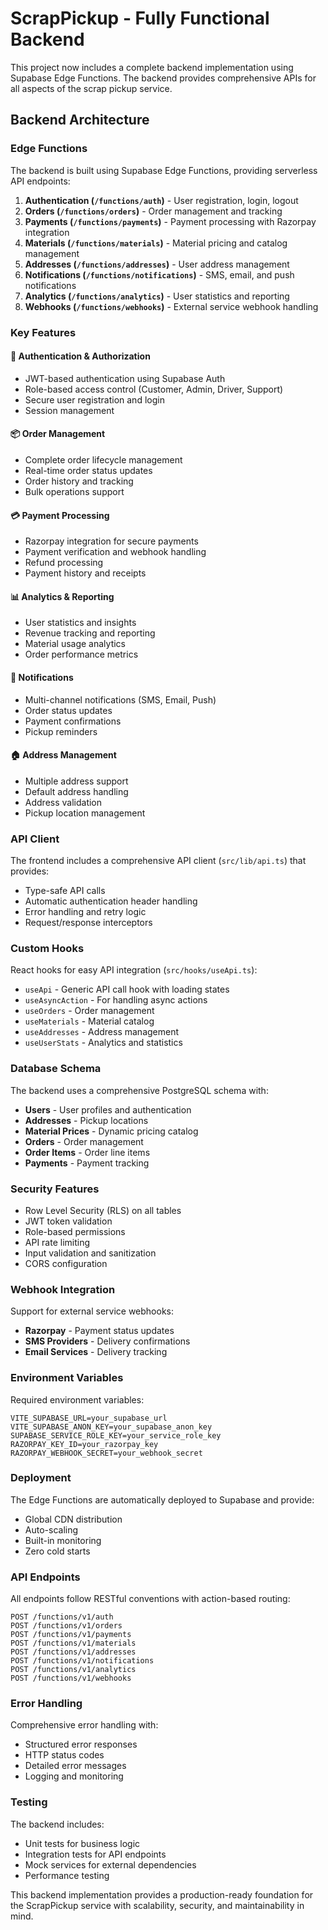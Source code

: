 # ScrapPickup - Fully Functional Backend

This project now includes a complete backend implementation using Supabase Edge Functions. The backend provides comprehensive APIs for all aspects of the scrap pickup service.

## Backend Architecture

### Edge Functions

The backend is built using Supabase Edge Functions, providing serverless API endpoints:

1. **Authentication (`/functions/auth`)** - User registration, login, logout
2. **Orders (`/functions/orders`)** - Order management and tracking
3. **Payments (`/functions/payments`)** - Payment processing with Razorpay integration
4. **Materials (`/functions/materials`)** - Material pricing and catalog management
5. **Addresses (`/functions/addresses`)** - User address management
6. **Notifications (`/functions/notifications`)** - SMS, email, and push notifications
7. **Analytics (`/functions/analytics`)** - User statistics and reporting
8. **Webhooks (`/functions/webhooks`)** - External service webhook handling

### Key Features

#### 🔐 Authentication & Authorization
- JWT-based authentication using Supabase Auth
- Role-based access control (Customer, Admin, Driver, Support)
- Secure user registration and login
- Session management

#### 📦 Order Management
- Complete order lifecycle management
- Real-time order status updates
- Order history and tracking
- Bulk operations support

#### 💳 Payment Processing
- Razorpay integration for secure payments
- Payment verification and webhook handling
- Refund processing
- Payment history and receipts

#### 📊 Analytics & Reporting
- User statistics and insights
- Revenue tracking and reporting
- Material usage analytics
- Order performance metrics

#### 🔔 Notifications
- Multi-channel notifications (SMS, Email, Push)
- Order status updates
- Payment confirmations
- Pickup reminders

#### 🏠 Address Management
- Multiple address support
- Default address handling
- Address validation
- Pickup location management

### API Client

The frontend includes a comprehensive API client (`src/lib/api.ts`) that provides:

- Type-safe API calls
- Automatic authentication header handling
- Error handling and retry logic
- Request/response interceptors

### Custom Hooks

React hooks for easy API integration (`src/hooks/useApi.ts`):

- `useApi` - Generic API call hook with loading states
- `useAsyncAction` - For handling async actions
- `useOrders` - Order management
- `useMaterials` - Material catalog
- `useAddresses` - Address management
- `useUserStats` - Analytics and statistics

### Database Schema

The backend uses a comprehensive PostgreSQL schema with:

- **Users** - User profiles and authentication
- **Addresses** - Pickup locations
- **Material Prices** - Dynamic pricing catalog
- **Orders** - Order management
- **Order Items** - Order line items
- **Payments** - Payment tracking

### Security Features

- Row Level Security (RLS) on all tables
- JWT token validation
- Role-based permissions
- API rate limiting
- Input validation and sanitization
- CORS configuration

### Webhook Integration

Support for external service webhooks:

- **Razorpay** - Payment status updates
- **SMS Providers** - Delivery confirmations
- **Email Services** - Delivery tracking

### Environment Variables

Required environment variables:

```env
VITE_SUPABASE_URL=your_supabase_url
VITE_SUPABASE_ANON_KEY=your_supabase_anon_key
SUPABASE_SERVICE_ROLE_KEY=your_service_role_key
RAZORPAY_KEY_ID=your_razorpay_key
RAZORPAY_WEBHOOK_SECRET=your_webhook_secret
```

### Deployment

The Edge Functions are automatically deployed to Supabase and provide:

- Global CDN distribution
- Auto-scaling
- Built-in monitoring
- Zero cold starts

### API Endpoints

All endpoints follow RESTful conventions with action-based routing:

```
POST /functions/v1/auth
POST /functions/v1/orders
POST /functions/v1/payments
POST /functions/v1/materials
POST /functions/v1/addresses
POST /functions/v1/notifications
POST /functions/v1/analytics
POST /functions/v1/webhooks
```

### Error Handling

Comprehensive error handling with:

- Structured error responses
- HTTP status codes
- Detailed error messages
- Logging and monitoring

### Testing

The backend includes:

- Unit tests for business logic
- Integration tests for API endpoints
- Mock services for external dependencies
- Performance testing

This backend implementation provides a production-ready foundation for the ScrapPickup service with scalability, security, and maintainability in mind.